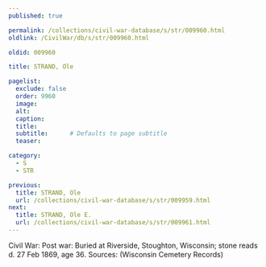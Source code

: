 ```yaml
---
published: true

permalink: /collections/civil-war-database/s/str/009960.html
oldlink: /CivilWar/db/s/str/009960.html

oldid: 009960

title: STRAND, Ole

pagelist:
  exclude: false
  order: 9960
  image: 
  alt:
  caption:
  title:
  subtitle:      # Defaults to page subtitle
  teaser:

category: 
  - S 
  - STR

previous:
  title: STRAND, Ole
  url: /collections/civil-war-database/s/str/009959.html  
next:
  title: STRAND, Ole E.
  url: /collections/civil-war-database/s/str/009961.html   
---
```

Civil War: Post war: Buried at Riverside, Stoughton, Wisconsin; stone reads &#147;d. 27 Feb 1869, age 36&#148;. Sources: (Wisconsin Cemetery Records)